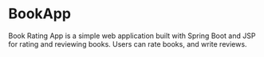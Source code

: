 # BookApp
Book Rating App is a simple web application built with Spring Boot and JSP for rating and reviewing books. Users can rate books, and write reviews.
